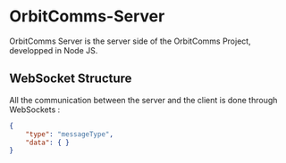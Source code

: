 # OrbitComms-Server

OrbitComms Server is the server side of the OrbitComms Project, developped in Node JS.

## WebSocket Structure
All the communication between the server and the client is done through WebSockets :

```json
{
    "type": "messageType",
    "data": { }
}
```
